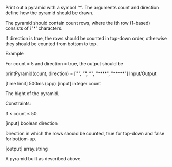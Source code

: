 Print out a pyramid with a symbol '*'. The arguments count and direction define how the pyramid should be drawn.

The pyramid should contain count rows, where the ith row (1-based) consists of i '*' characters.

If direction is true, the rows should be counted in top-down order, otherwise they should be counted from bottom to top.

Example

For count = 5 and direction = true, the output should be

printPyramid(count, direction) = ["*", 
                                  "**", 
                                  "***", 
                                  "****", 
                                  "*****"]
Input/Output

[time limit] 500ms (cpp)
[input] integer count

The hight of the pyramid.

Constraints:

3 ≤ count ≤ 50.

[input] boolean direction

Direction in which the rows should be counted, true for top-down and false for bottom-up.

[output] array.string

A pyramid built as described above.
